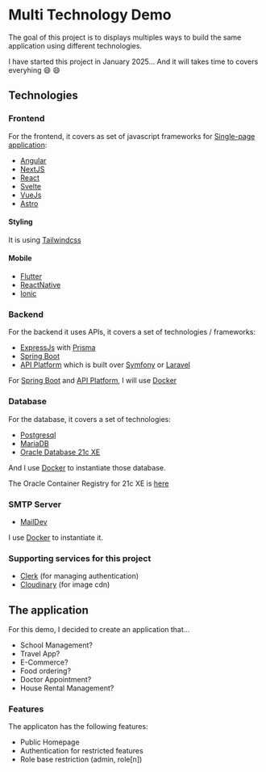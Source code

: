 # Multi Technology Demo

The goal of this project is to displays multiples ways to build the same application using different technologies.

I have started this project in January 2025... And it will takes time to covers everyhing 😄 😄

## Technologies

### Frontend

For the frontend, it covers as set of javascript frameworks for [Single-page application](https://en.wikipedia.org/wiki/Single-page_application):

- [Angular](https://angular.dev/)
- [NextJS](https://nextjs.org/)
- [React](https://react.dev/)
- [Svelte](https://svelte.dev/)
- [VueJs](https://vuejs.org/)
- [Astro](https://astro.build/)

#### Styling

It is using [Tailwindcss](https://tailwindcss.com/)

#### Mobile

- [Flutter](https://flutter.dev/)
- [ReactNative](https://reactnative.dev/)
- [Ionic](https://ionicframework.com/)

### Backend

For the backend it uses APIs, it covers a set of technologies / frameworks:

- [ExpressJs](https://expressjs.com/) with [Prisma](https://www.prisma.io/)
- [Spring Boot](https://spring.io/projects/spring-boot)
- [API Platform](https://api-platform.com/) which is built over [Symfony](https://symfony.com/) or [Laravel](https://laravel.com)

For [Spring Boot](https://spring.io/projects/spring-boot) and [API Platform](https://api-platform.com/), I will use [Docker](https://www.docker.com/)


### Database

For the database, it covers a set of technologies:

- [Postgresql](https://www.postgresql.org/)
- [MariaDB](https://mariadb.com/)
- [Oracle Database 21c XE](https://www.oracle.com/database/technologies/appdev/xe.html)

And I use [Docker](https://www.docker.com/) to instantiate those database.

The Oracle Container Registry for 21c XE is [here](https://container-registry.oracle.com/ords/f?p=113:4:111314654707551:::4:P4_REPOSITORY,AI_REPOSITORY,AI_REPOSITORY_NAME,P4_REPOSITORY_NAME,P4_EULA_ID,P4_BUSINESS_AREA_ID:803,803,Oracle%20Database%20Express%20Edition,Oracle%20Database%20Express%20Edition,1,0&cs=3ghtGX3zCDDLftv0TVGFjgU_UvhjtPwEr9xdYRMocvClE-2b7EohwfIotmOlo0WjkQxkt9T9IZZ9oY5cDlZHV2w)

### SMTP Server

- [MailDev](https://maildev.github.io/maildev/)

I use [Docker](https://www.docker.com/) to instantiate it.

### Supporting services for this project

- [Clerk](https://clerk.com) (for managing authentication)
- [Cloudinary](https://cloudinary.com) (for image cdn)

## The application

For this demo, I decided to create an application that... 

- School Management? 
- Travel App? 
- E-Commerce? 
- Food ordering? 
- Doctor Appointment? 
- House Rental Management?

### Features

The applicaton has the following features:

- Public Homepage
- Authentication for restricted features
- Role base restriction (admin, role[n])